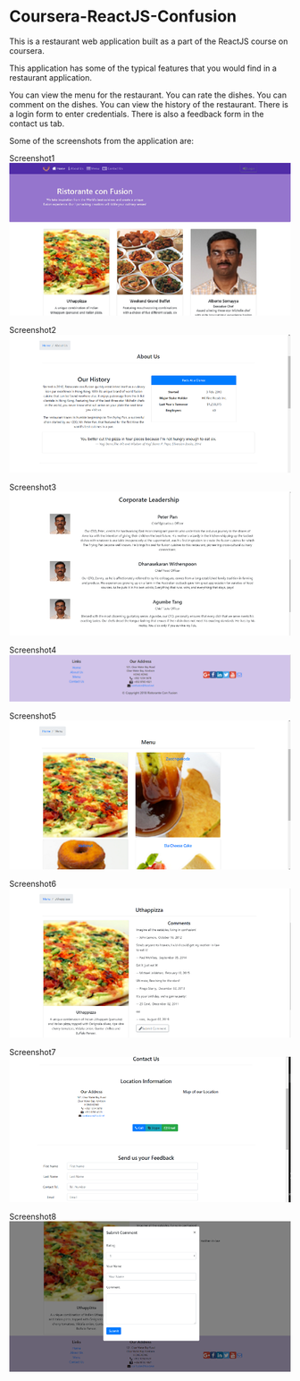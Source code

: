 # Coursera-ReactJS-Confusion

This is a restaurant web application built as a part of the ReactJS course on coursera.

This application has some of the typical features that you would find in a restaurant application.

You can view the menu for the restaurant.
You can rate the dishes.
You can comment on the dishes.
You can view the history of the restaurant.
There is a login form to enter credentials.
There is also a feedback form in the contact us tab.

Some of the screenshots from the application are:

Screenshot1
![](Screenshots/Screenshot1.PNG)

Screenshot2
![](Screenshots/Screenshot2.PNG)

Screenshot3
![](Screenshots/Screenshot3.PNG)

Screenshot4
![](Screenshots/Screenshot4.PNG)

Screenshot5
![](Screenshots/Screenshot5.PNG)

Screenshot6
![](Screenshots/Screenshot6.PNG)

Screenshot7
![](Screenshots/Screenshot7.PNG)

Screenshot8
![](Screenshots/Screenshot8.PNG)


